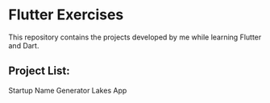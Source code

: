 # Flutter Exercises

This repository contains the projects developed by me while learning Flutter and Dart.

## Project List:

Startup Name Generator
Lakes App
